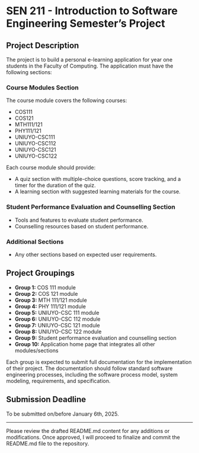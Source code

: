 # SEN 211 - Introduction to Software Engineering Semester’s Project

## Project Description
The project is to build a personal e-learning application for year one students in the Faculty of Computing. The application must have the following sections:

### Course Modules Section
The course module covers the following courses:
- COS111
- COS121
- MTH111/121
- PHY111/121
- UNIUYO-CSC111
- UNIUYO-CSC112
- UNIUYO-CSC121
- UNIUYO-CSC122

Each course module should provide:
- A quiz section with multiple-choice questions, score tracking, and a timer for the duration of the quiz.
- A learning section with suggested learning materials for the course.

### Student Performance Evaluation and Counselling Section
- Tools and features to evaluate student performance.
- Counselling resources based on student performance.

### Additional Sections
- Any other sections based on expected user requirements.

## Project Groupings
- **Group 1:** COS 111 module
- **Group 2:** COS 121 module
- **Group 3:** MTH 111/121 module
- **Group 4:** PHY 111/121 module
- **Group 5:** UNIUYO-CSC 111 module
- **Group 6:** UNIUYO-CSC 112 module
- **Group 7:** UNIUYO-CSC 121 module
- **Group 8:** UNIUYO-CSC 122 module
- **Group 9:** Student performance evaluation and counselling section
- **Group 10:** Application home page that integrates all other modules/sections

Each group is expected to submit full documentation for the implementation of their project. The documentation should follow standard software engineering processes, including the software process model, system modeling, requirements, and specification.

## Submission Deadline
To be submitted on/before January 6th, 2025.

---

Please review the drafted README.md content for any additions or modifications. Once approved, I will proceed to finalize and commit the README.md file to the repository.
